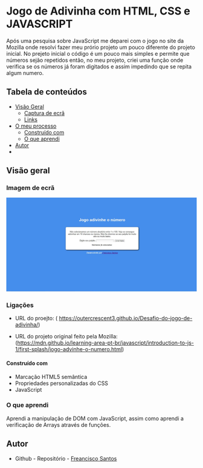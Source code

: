 # Jogo de Adivinha com HTML, CSS e JAVASCRIPT

Após uma pesquisa sobre JavaScript me deparei com o jogo no site da Mozilla onde resolvi fazer meu prório projeto um pouco diferente do projeto inicial.
No prejeto inicial o código é um pouco mais simples e permite que números sejão repetidos então, no meu projeto, criei uma função onde verifica se os números já foram digitados e assim impedindo que se repita algum numero.  

## Tabela de conteúdos

- [Visão Geral](#overview)
  - [Captura de ecrã](#screenshot)
  - [Links](#links)
- [O meu processo](#my-process)
  - [Construído com](#built-with)
  - [O que aprendi](#what-i-learned)
- [Autor](#autor)
-


## Visão geral

### Imagem de ecrã

![](imagens/screenshot.jpg)

### Ligações

- URL do proejto: ( https://outercrescent3.github.io/Desafio-do-jogo-de-adivinha/)

- URL do projeto original feito pela Mozilla: (https://mdn.github.io/learning-area-pt-br/javascript/introduction-to-js-1/first-splash/jogo-advinhe-o-numero.html)

#### Construído com

- Marcação HTML5 semântica
- Propriedades personalizadas do CSS
- JavaScript

### O que aprendi

Aprendi a manipulação de DOM com JavaScript, assim como aprendi a verificação de Arrays através de funções.


## Autor

- Github - Repositório - [Freancisco Santos](https://github.com/Outercrescent3)

